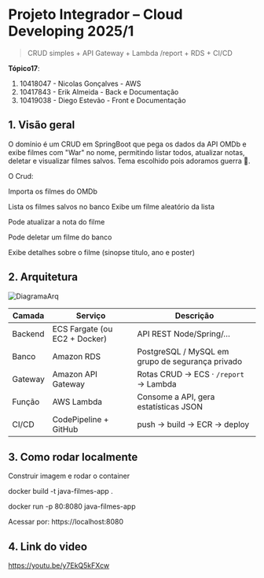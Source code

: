 # Projeto Integrador – Cloud Developing 2025/1

> CRUD simples + API Gateway + Lambda /report + RDS + CI/CD

**Tópico17**:

1. 10418047 - Nicolas Gonçalves - AWS
2. 10417843 - Erik Almeida - Back e Documentação
3. 10419038 - Diego Estevão - Front e Documentação


## 1. Visão geral
O domínio é um CRUD em SpringBoot que pega os dados da API OMDb e exibe filmes com "War" no nome, permitindo listar todos, atualizar notas, deletar e visualizar filmes salvos. Tema escolhido pois adoramos guerra 🤘.

O Crud: 

Importa os filmes do OMDb

Lista os filmes salvos no banco
Exibe um filme aleatório da lista

Pode atualizar a nota do filme

Pode deletar um filme do banco

Exibe detalhes sobre o filme (sinopse titulo, ano e poster)
## 2. Arquitetura
![DiagramaArq](https://github.com/user-attachments/assets/8f7c7510-3bfe-4d21-999b-7db589bf612c)


| Camada | Serviço | Descrição |
|--------|---------|-----------|
| Backend | ECS Fargate (ou EC2 + Docker) | API REST Node/Spring/… |
| Banco   | Amazon RDS              | PostgreSQL / MySQL em grupo de segurança privado |
| Gateway | Amazon API Gateway      | Rotas CRUD → ECS · `/report` → Lambda |
| Função  | AWS Lambda              | Consome a API, gera estatísticas JSON |
| CI/CD   | CodePipeline + GitHub   | push → build → ECR → deploy |

## 3. Como rodar localmente

Construir imagem e rodar o container

docker build -t java-filmes-app .

docker run -p 80:8080 java-filmes-app

Acessar por: https://localhost:8080

## 4. Link do video 
https://youtu.be/y7EkQ5kFXcw
